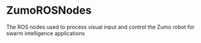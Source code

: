 # ZumoROSNodes
The ROS nodes used to process visual input and control the Zumo robot for swarm intelligence applications
